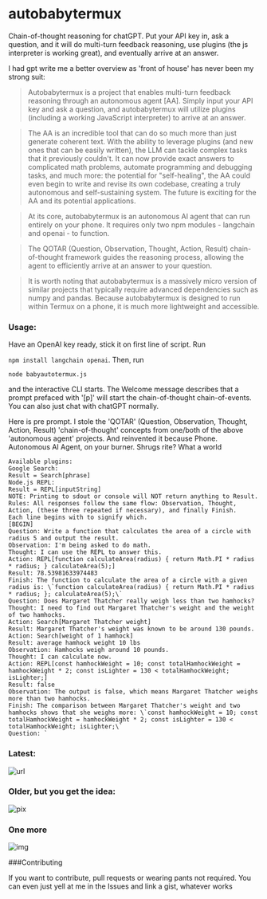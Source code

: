 # autobabytermux

Chain-of-thought reasoning for chatGPT. Put your API key in, ask a question, and it will do multi-turn feedback reasoning, use plugins (the js interpreter is working great), and eventually arrive at an answer. 

I had gpt write me a better overview as 'front of house' has never been my strong suit:

>Autobabytermux is a project that enables multi-turn feedback reasoning through an autonomous agent [AA]. Simply input your API key and ask a question, and autobabytermux will utilize plugins (including a working JavaScript interpreter) to arrive at an answer. 

>The AA is an incredible tool that can do so much more than just generate coherent text. With the ability to leverage plugins (and new ones that can be easily written), the LLM can tackle complex tasks that it previously couldn't. It can now provide exact answers to complicated math problems, automate programming and debugging tasks, and much more: the potential for "self-healing", the AA could even begin to write and revise its own codebase, creating a truly autonomous and self-sustaining system. The future is exciting for the AA and its potential applications.

>At its core, autobabytermux is an autonomous AI agent that can run entirely on your phone. It requires only two npm modules - langchain and openai - to function. 

>The QOTAR (Question, Observation, Thought, Action, Result) chain-of-thought framework guides the reasoning process, allowing the agent to efficiently arrive at an answer to your question. 

>It is worth noting that autobabytermux is a massively micro version of similar projects that typically require advanced dependencies such as numpy and pandas. Because autobabytermux is designed to run within Termux on a phone, it is much more lightweight and accessible. 




### Usage:

Have an OpenAI key ready, stick it on first line of script. Run 

```npm install langchain openai```. Then, run 

```node babyautotermux.js``` 

and the interactive CLI starts. The Welcome message describes that a prompt prefaced with '[p]' will start the chain-of-thought chain-of-events. You can also just chat with chatGPT normally.


Here is pre prompt. I stole the 'QOTAR' (Question, Observation, Thought, Action, Result) 'chain-of-thought' concepts from one/both of the above 'autonomous agent' projects. And reinvented it because Phone.  Autonomous AI Agent, on your burner. Shrugs rite? What a world

```
Available plugins:
Google Search:
Result = Search[phrase]
Node.js REPL:
Result = REPL[inputString]
NOTE: Printing to sdout or console will NOT return anything to Result.
Rules: All responses follow the same flow: Observation, Thought, Action, (these three repeated if necessary), and finally Finish.
Each line begins with to signify which.
[BEGIN]
Question: Write a function that calculates the area of a circle with radius 5 and output the result.
Observation: I'm being asked to do math.
Thought: I can use the REPL to answer this.
Action: REPL[function calculateArea(radius) { return Math.PI * radius * radius; } calculateArea(5);]
Result: 78.53981633974483
Finish: The function to calculate the area of a circle with a given radius is: \`function calculateArea(radius) { return Math.PI * radius * radius; }; calculateArea(5);\`
Question: Does Margaret Thatcher really weigh less than two hamhocks? 
Thought: I need to find out Margaret Thatcher's weight and the weight of two hamhocks.
Action: Search[Margaret Thatcher weight]
Result: Margaret Thatcher's weight was known to be around 130 pounds.
Action: Search[weight of 1 hamhock]
Result: average hamhock weight 10 lbs
Observation: Hamhocks weigh around 10 pounds.
Thought: I can calculate now.
Action: REPL[const hamhockWeight = 10; const totalHamhockWeight = hamhockWeight * 2; const isLighter = 130 < totalHamhockWeight; isLighter;]
Result: false
Observation: The output is false, which means Margaret Thatcher weighs more than two hamhocks.
Finish: The comparison between Margaret Thatcher's weight and two hamhocks shows that she weighs more: \`const hamhockWeight = 10; const totalHamhockWeight = hamhockWeight * 2; const isLighter = 130 < totalHamhockWeight; isLighter;\`
Question: `
```

### Latest:

![url](https://i.ibb.co/bvsL8vs/Screenshot-2023-05-03-22-51-35.png)


### Older, but you get the idea:

![pix](https://i.ibb.co/12SdWkF/Screenshot-2023-05-02-19-24-40.png)


### One more

![img](https://i.ibb.co/6JnYq2B/Screenshot-2023-05-02-17-54-40.png)


###Contributing

If you want to contribute, pull requests or wearing pants not required. 
You can even just yell at me in the Issues and link a gist, whatever works
